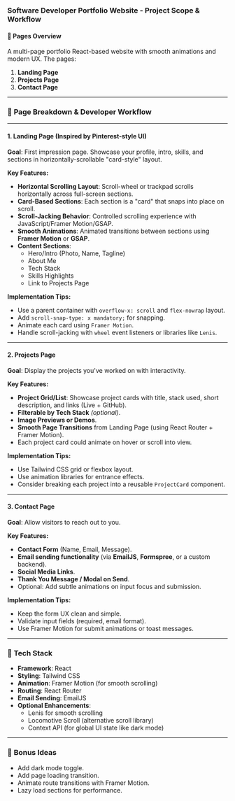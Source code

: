 ### **Software Developer Portfolio Website - Project Scope & Workflow**

#### 🔗 **Pages Overview**
A multi-page portfolio React-based website with smooth animations and modern UX. The pages:

1. **Landing Page**  
2. **Projects Page**  
3. **Contact Page**

---

### 🧭 **Page Breakdown & Developer Workflow**

---

#### 1. **Landing Page (Inspired by Pinterest-style UI)**

**Goal**: First impression page. Showcase your profile, intro, skills, and sections in horizontally-scrollable "card-style" layout.

**Key Features:**

- **Horizontal Scrolling Layout**: Scroll-wheel or trackpad scrolls horizontally across full-screen sections.
- **Card-Based Sections**: Each section is a "card" that snaps into place on scroll.
- **Scroll-Jacking Behavior**: Controlled scrolling experience with JavaScript/Framer Motion/GSAP.
- **Smooth Animations**: Animated transitions between sections using **Framer Motion** or **GSAP**.
- **Content Sections**:
  - Hero/Intro (Photo, Name, Tagline)
  - About Me
  - Tech Stack
  - Skills Highlights
  - Link to Projects Page

**Implementation Tips:**
- Use a parent container with `overflow-x: scroll` and `flex-nowrap` layout.
- Add `scroll-snap-type: x mandatory;` for snapping.
- Animate each card using `Framer Motion`.
- Handle scroll-jacking with `wheel` event listeners or libraries like `Lenis`.

---

#### 2. **Projects Page**

**Goal**: Display the projects you've worked on with interactivity.

**Key Features:**

- **Project Grid/List**: Showcase project cards with title, stack used, short description, and links (Live + GitHub).
- **Filterable by Tech Stack** *(optional)*.
- **Image Previews or Demos**.
- **Smooth Page Transitions** from Landing Page (using React Router + Framer Motion).
- Each project card could animate on hover or scroll into view.

**Implementation Tips:**
- Use Tailwind CSS grid or flexbox layout.
- Use animation libraries for entrance effects.
- Consider breaking each project into a reusable `ProjectCard` component.

---

#### 3. **Contact Page**

**Goal**: Allow visitors to reach out to you.

**Key Features:**

- **Contact Form** (Name, Email, Message).
- **Email sending functionality** (via **EmailJS**, **Formspree**, or a custom backend).
- **Social Media Links**.
- **Thank You Message / Modal on Send**.
- Optional: Add subtle animations on input focus and submission.

**Implementation Tips:**
- Keep the form UX clean and simple.
- Validate input fields (required, email format).
- Use Framer Motion for submit animations or toast messages.

---

### 🧩 **Tech Stack**

- **Framework**: React
- **Styling**: Tailwind CSS
- **Animation**: Framer Motion (for smooth scrolling)
- **Routing**: React Router
- **Email Sending**: EmailJS
- **Optional Enhancements**:
  - Lenis for smooth scrolling
  - Locomotive Scroll (alternative scroll library)
  - Context API (for global UI state like dark mode)



---

### 🚀 **Bonus Ideas**

- Add dark mode toggle.
- Add page loading transition.
- Animate route transitions with Framer Motion.
- Lazy load sections for performance.
